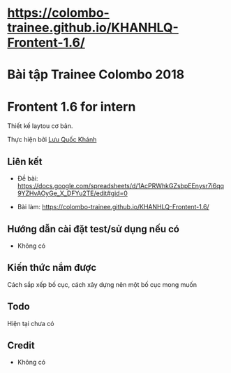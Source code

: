 # https://colombo-trainee.github.io/KHANHLQ-Frontent-1.6/
# Bài tập Trainee Colombo 2018

# Frontent 1.6 for intern

Thiết kế laytou cơ bản.

Thực hiện bởi [Lưu Quốc Khánh](https://github.com/kpmquockhanh)

## Liên kết

- Đề bài: https://docs.google.com/spreadsheets/d/1AcPRWhkGZsbpEEnysr7i6qq9YZHvAOyGe_X_DFYu2TE/edit#gid=0

- Bài làm: https://colombo-trainee.github.io/KHANHLQ-Frontent-1.6/

## Hướng dẫn cài đặt test/sử dụng nếu có

- Không có

## Kiến thức nắm được

Cách sắp xếp bố cục, cách xây dựng nên một bố cục mong muốn

## Todo

Hiện tại chưa có

## Credit

- Không có
